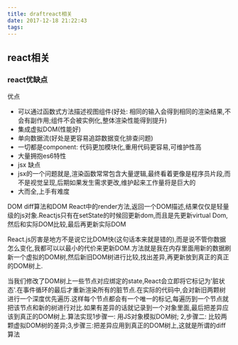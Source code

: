 ```yaml
---
title: draftreact相关
date: 2017-12-18 21:22:43
tags:
---
```

## react相关
### react优缺点
优点
- 可以通过函数式方法描述视图组件(好处: 相同的输入会得到相同的渲染结果,不会有副作用;组件不会被实例化,整体渲染性能得到提升)
- 集成虚拟DOM(性能好)
- 单向数据流(好处是更容易追踪数据变化排查问题)
- 一切都是component: 代码更加模块化,重用代码更容易,可维护性高
- 大量拥抱es6特性
- jsx
缺点
- jsx的一个问题就是,渲染函数常常包含大量逻辑,最终看着更像是程序员片段,而不是视觉呈现,后期如果发生需求更改,维护起来工作量将是巨大的
- 大而全,上手有难度

DOM diff算法和DOM
React中的render方法,返回一个DOM描述,结果仅仅是轻量级的js对象.Reactjs只有在setState的时候回更新dom,而且是先更新virtual Dom, 然后和实际DOM比较,最后再更新实际DOM

React.js厉害是地方不是说它比DOM快(这句话本来就是错的),而是说不管你数据怎么变化,我都可以以最小的代价来更新DOM.方法就是我在内存里面用新的数据刷新一个虚拟的DOM树,然后新旧DOM树进行比较,找出差异,再更新放到真正的真正的DOM树上.

当我们修改了DOM树上一些节点对应绑定的state,React会立即将它标记为'脏状态'.在事件循环的最后才重新渲染所有的脏节点.在实际的代码中,会对新旧两颗树进行一个深度优先遍历.这样每个节点都会有一个唯一的标记,每遍历到一个节点就把该节点和新的树进行对比.如果有差异的话就记录到一个对象里面,最后把差异应该到真正的DOM树上.算法实现1步骤一: 用JS对象模拟DOM树; 2,步骤二: 比较两颗虚拟DOM树的差异;3,步骤三:把差异应用到真正的DOM树上,这就是所谓的diff算法

